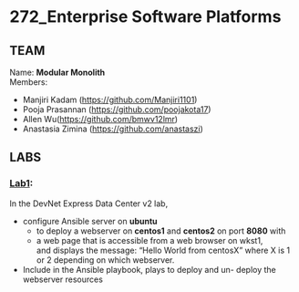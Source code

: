 # 272_Enterprise Software Platforms

## TEAM
Name: **Modular Monolith**\
Members: 
* Manjiri Kadam (https://github.com/Manjiri1101)
* Pooja Prasannan (https://github.com/poojakota17)
* Allen Wu(https://github.com/bmwv12lmr)
* Anastasia Zimina (https://github.com/anastaszi)


## LABS
### [Lab1](https://github.com/anastaszi/272_enterprise/tree/master/lab1):
In the DevNet Express Data Center v2 lab, 
* configure Ansible server on **ubuntu** 
  * to deploy a webserver on **centos1** and **centos2** on port **8080** with 
  * a web page that is accessible from a web browser on wkst1, \
  and displays the message: “Hello World from centosX” where X is 1 or 2 depending on which webserver.
* Include in the Ansible playbook, plays to deploy and un- deploy the webserver resources
